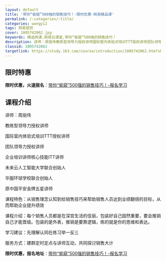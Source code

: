 ```yaml
---
layout: default
title: '带你“偷窥”500强的销售技巧！-限时优惠-网易精品课'
permalink: /:categories/:title/
categories: wangyi2
tags: 网易提供
cover: 1005742062.jpg
keywords: 精选网课,网易云课堂,带你“偷窥”500强的销售技巧！
description: 讲师：周丽伟教练型领导力授权讲师国际室内体验式培训TTT授权讲师团队领导力授权讲师企业培训讲师核心技能ITT讲师未来云人
classid: 1005742062
targetlink: https://study.163.com/course/introduction/1005742062.htm?share=1&shareId=1025206652&utm_campaign=share&utm_medium=iphoneShare&utm_source=&utm_u=1025206652
---
```


## 限时特惠

**限时优惠，火速报名**：[带你“偷窥”500强的销售技巧！-报名学习](https://study.163.com/course/introduction/1005742062.htm?share=1&shareId=1025206652&utm_campaign=share&utm_medium=iphoneShare&utm_source=&utm_u=1025206652)

## 课程介绍

讲师：周丽伟

教练型领导力授权讲师

国际室内体验式培训TTT授权讲师

团队领导力授权讲师

企业培训讲师核心技能ITT讲师

未来云人工智能大学联合创始人

华服环球学校联合创始人

原中国平安金牌五星讲师



课程特色：从销售理念认知到给销售技巧来帮助销售人员达到业绩翻倍的目标，从而帮助企业提升绩效



课程介绍：每个销售人员都是在深宫生活的佳丽，包装好自己固然重要，要会推销自己才能晋级。包装的是外表，推销是要靠逻辑，练的就是你的思维和表达。



学习建议：先理解认同在练习举一反三



服务方式：建群定时定点与讲师互动，共同探讨销售大计

**限时优惠，报名地址**：[带你“偷窥”500强的销售技巧！-报名学习](https://study.163.com/course/introduction/1005742062.htm?share=1&shareId=1025206652&utm_campaign=share&utm_medium=iphoneShare&utm_source=&utm_u=1025206652)

